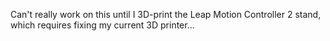 Can't really work on this until I 3D-print the Leap Motion Controller 2 stand, which requires fixing my current 3D printer...
